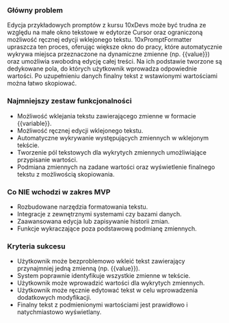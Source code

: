 ### Główny problem

Edycja przykładowych promptów z kursu 10xDevs może być trudna ze względu na małe okno tekstowe w edytorze Cursor oraz ograniczoną możliwość ręcznej edycji wklejonego tekstu. 10xPromptFormatter upraszcza ten proces, oferując większe okno do pracy, które automatycznie wykrywa miejsca przeznaczone na dynamiczne zmienne (np. {{value}}) oraz umożliwia swobodną edycję całej treści. Na ich podstawie tworzone są dedykowane pola, do których użytkownik wprowadza odpowiednie wartości. Po uzupełnieniu danych finalny tekst z wstawionymi wartościami można łatwo skopiować.

### Najmniejszy zestaw funkcjonalności

- Możliwość wklejania tekstu zawierającego zmienne w formacie {{variable}}.
- Możliwość ręcznej edycji wklejonego tekstu.
- Automatyczne wykrywanie występujących zmiennych w wklejonym tekście.
- Tworzenie pól tekstowych dla wykrytych zmiennych umożliwiające przypisanie wartości.
- Podmiana zmiennych na zadane wartości oraz wyświetlenie finalnego tekstu z możliwością skopiowania.

### Co NIE wchodzi w zakres MVP

- Rozbudowane narzędzia formatowania tekstu.
- Integracje z zewnętrznymi systemami czy bazami danych.
- Zaawansowana edycja lub zapisywanie historii zmian.
- Funkcje wykraczające poza podstawową podmianę zmiennych.

### Kryteria sukcesu

- Użytkownik może bezproblemowo wkleić tekst zawierający przynajmniej jedną zmienną (np. {{value}}).
- System poprawnie identyfikuje wszystkie zmienne w tekście.
- Użytkownik może wprowadzić wartości dla wykrytych zmiennych.
- Użytkownik może ręcznie edytować tekst w celu wprowadzenia dodatkowych modyfikacji.
- Finalny tekst z podmienionymi wartościami jest prawidłowo i natychmiastowo wyświetlany.
